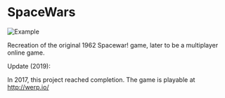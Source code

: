 # SpaceWars

![Example](https://i.imgur.com/4BVYPat.png)

Recreation of the original 1962 Spacewar! game, later to be a multiplayer online game.

Update (2019):

In 2017, this project reached completion. The game is playable at http://werp.io/
